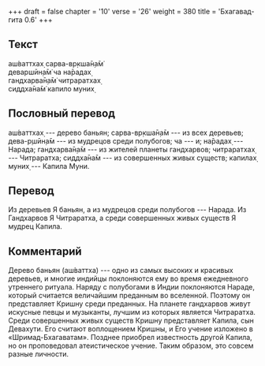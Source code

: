 +++
draft = false
chapter = '10'
verse = '26'
weight = 380
title = 'Бхагавад-гита 0.6'
+++
## Текст

аш́ваттхах̣ сарва-вр̣кша̄н̣а̄м̇  
деваршӣн̣а̄м̇ ча на̄радах̣  
гандхарва̄н̣а̄м̇ читраратхах̣  
сиддха̄на̄м̇ капило муних̣

## Пословный перевод

аш́ваттхах̣ --- дерево баньян; сарва-вр̣кша̄н̣а̄м --- из всех деревьев;
дева-р̣шӣн̣а̄м --- из мудрецов среди полубогов; ча --- и; на̄радах̣ ---
Нарада; гандхарва̄н̣а̄м --- из жителей планеты гандхарвов; читраратхах̣ ---
Читраратха; сиддха̄на̄м --- из совершенных живых существ; капилах̣ муних̣
--- Капила Муни.

## Перевод

Из деревьев Я баньян, а из мудрецов среди полубогов --- Нарада. Из
Гандхарвов Я Читраратха, а среди совершенных живых существ Я мудрец
Капила.

## Комментарий

Дерево баньян (аш́ваттха) --- одно из самых высоких и красивых деревьев,
и многие индийцы поклоняются ему во время ежедневного утреннего ритуала.
Наряду с полубогами в Индии поклоняются Нараде, который считается
величайшим преданным во вселенной. Поэтому он представляет Кришну среди
преданных. На планете гандхарвов живут искусные певцы и музыканты,
лучшим из которых является Читраратха. Среди совершенных живых существ
Кришну представляет Капила, сын Девахути. Его считают воплощением
Кришны, и Его учение изложено в «Шримад-Бхагаватам». Позднее приобрел
известность другой Капила, но он проповедовал атеистическое учение.
Таким образом, это совсем разные личности.

